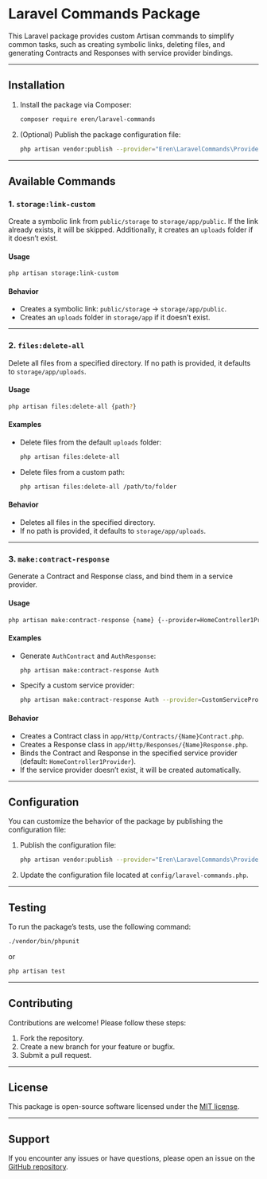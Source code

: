 # Laravel Commands Package

This Laravel package provides custom Artisan commands to simplify common tasks, such as creating symbolic links, deleting files, and generating Contracts and Responses with service provider bindings.

---

## Installation

1. Install the package via Composer:
   ```bash
   composer require eren/laravel-commands
   ```

2. (Optional) Publish the package configuration file:
   ```bash
   php artisan vendor:publish --provider="Eren\LaravelCommands\Providers\LCServiceProvider"
   ```

---

## Available Commands

### 1. `storage:link-custom`

Create a symbolic link from `public/storage` to `storage/app/public`. If the link already exists, it will be skipped. Additionally, it creates an `uploads` folder if it doesn’t exist.

#### Usage
```bash
php artisan storage:link-custom
```

#### Behavior
- Creates a symbolic link: `public/storage` → `storage/app/public`.
- Creates an `uploads` folder in `storage/app` if it doesn’t exist.

---

### 2. `files:delete-all`

Delete all files from a specified directory. If no path is provided, it defaults to `storage/app/uploads`.

#### Usage
```bash
php artisan files:delete-all {path?}
```

#### Examples
- Delete files from the default `uploads` folder:
  ```bash
  php artisan files:delete-all
  ```
- Delete files from a custom path:
  ```bash
  php artisan files:delete-all /path/to/folder
  ```

#### Behavior
- Deletes all files in the specified directory.
- If no path is provided, it defaults to `storage/app/uploads`.

---

### 3. `make:contract-response`

Generate a Contract and Response class, and bind them in a service provider.

#### Usage
```bash
php artisan make:contract-response {name} {--provider=HomeController1Provider}
```

#### Examples
- Generate `AuthContract` and `AuthResponse`:
  ```bash
  php artisan make:contract-response Auth
  ```
- Specify a custom service provider:
  ```bash
  php artisan make:contract-response Auth --provider=CustomServiceProvider
  ```

#### Behavior
- Creates a Contract class in `app/Http/Contracts/{Name}Contract.php`.
- Creates a Response class in `app/Http/Responses/{Name}Response.php`.
- Binds the Contract and Response in the specified service provider (default: `HomeController1Provider`).
- If the service provider doesn’t exist, it will be created automatically.

---

## Configuration

You can customize the behavior of the package by publishing the configuration file:

1. Publish the configuration file:
   ```bash
   php artisan vendor:publish --provider="Eren\LaravelCommands\Providers\LCServiceProvider"
   ```

2. Update the configuration file located at `config/laravel-commands.php`.

---

## Testing

To run the package’s tests, use the following command:
```bash
./vendor/bin/phpunit
```
or
```bash
php artisan test
```

---

## Contributing

Contributions are welcome! Please follow these steps:

1. Fork the repository.
2. Create a new branch for your feature or bugfix.
3. Submit a pull request.

---

## License

This package is open-source software licensed under the [MIT license](https://opensource.org/licenses/MIT).

---

## Support

If you encounter any issues or have questions, please open an issue on the [GitHub repository](https://github.com/noumanahmad448/laravel-commands).

